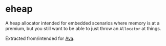 # eheap

A heap allocator intended for embedded scenarios where memory is at a premium,
but you still want to be able to just throw an `Allocator` at things.

Extracted from/intended for [Ava].

[Ava]: https://sr.ht/~kivikakk/ava/
